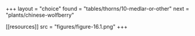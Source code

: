 +++
layout = "choice"
found = "tables/thorns/10-medlar-or-other"
next = "plants/chinese-wolfberry"

[[resources]]
src = "figures/figure-16.1.png"
+++
